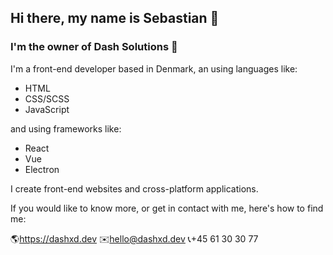 ## Hi there, my name is Sebastian 👋
### I'm the owner of Dash Solutions 🚀

I'm a front-end developer based in Denmark, an using languages like:
* HTML
* CSS/SCSS
* JavaScript

and using frameworks like:
* React
* Vue
* Electron

I create front-end websites and cross-platform applications.

If you would like to know more, or get in contact with me, here's how to find me:

🌎https://dashxd.dev
✉️hello@dashxd.dev
📞+45 61 30 30 77
<!--
**DDDASHXD/DDDASHXD** is a ✨ _special_ ✨ repository because its `README.md` (this file) appears on your GitHub profile.

Here are some ideas to get you started:

- 🔭 I’m currently working on ...
- 🌱 I’m currently learning ...
- 👯 I’m looking to collaborate on ...
- 🤔 I’m looking for help with ...
- 💬 Ask me about ...
- 📫 How to reach me: ...
- 😄 Pronouns: ...
- ⚡ Fun fact: ...
-->
